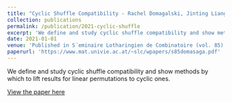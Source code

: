```yaml
---
title: "Cyclic Shuffle Compatibility - Rachel Domagalski, Jinting Liang, Quinn Minnich, Bruce E. Sagan, Jamie Schmidt, Alexander Sietsema"
collection: publications
permalink: /publication/2021-cyclic-shuffle
excerpt: 'We define and study cyclic shuffle compatibility and show methods by which to lift results for linear permutations to cyclic ones.'
date: 2021-01-01
venue: 'Published in S´eminaire Lotharingien de Combinatoire (vol. 85)'
paperurl: 'https://www.mat.univie.ac.at/~slc/wpapers/s85domasaga.pdf'
---
```

We define and study cyclic shuffle compatibility and show methods by which to lift results for linear permutations to cyclic ones.

[View the paper here](https://www.mat.univie.ac.at/~slc/wpapers/s85domasaga.pdf)	